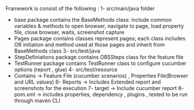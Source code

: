 Framework is consist of the following :
1- src/main/java folder
  - base package contains the BaseMethods class: include common variables & methods to open browser, navigate to page, load property file, close browser, waits, screenshot capture
  - Pages package contains classes represent pages; each class includes OR initiation and method used at those pages and inherit from BaseMethods class
3- src/test/java
-	StepDefiniations package contains OBSSteps class for the feature file
-	TestRunner package contains TestRunner class to configure cucumber options (report , glue)
4- src/test/resource
-	Contains -> Feature File (cucumber scenarios) , Properties File(Browser and URL values) 
6- Reports -> Includes Extended report and screenshots for the execution
7- target -> Include cucumber report
8- pom.xml -> includes properties, dependency , plugins , tested to be run through maven CLI
